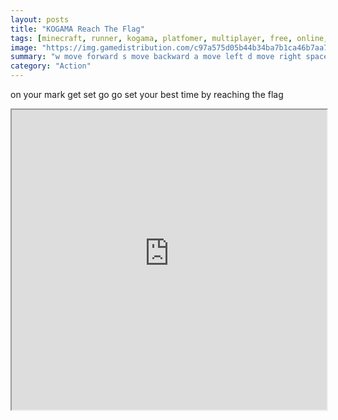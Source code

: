 ```yaml
---
layout: posts
title: "KOGAMA Reach The Flag"
tags: [minecraft, runner, kogama, platfomer, multiplayer, free, online, games, oyna, game, free, games, play, play, games]
image: "https://img.gamedistribution.com/c97a575d05b44b34ba7b1ca46b7aa78b-512x512.jpeg"
summary: "w move forward s move backward a move left d move right space jump k respawn left mouse button shoot v drop weapon e use item q holster weapon esc or m menu quit  free online games oyna game free games play play games"
category: "Action"
---
```


on your mark get set go go set your best time by reaching the flag

<iframe width="100%" height="480px;" src="https://html5.gamedistribution.com/c97a575d05b44b34ba7b1ca46b7aa78b/"></iframe>